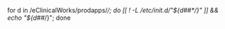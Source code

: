 
for d in /eClinicalWorks/prodapps/*/; do [[ ! -L /etc/init.d/"${d##*/}" ]] && echo "${d##*/}"; done
